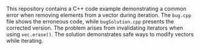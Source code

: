 This repository contains a C++ code example demonstrating a common error when removing elements from a vector during iteration.  The `bug.cpp` file shows the erroneous code, while `bugSolution.cpp` presents the corrected version.  The problem arises from invalidating iterators when using `vec.erase()`. The solution demonstrates safe ways to modify vectors while iterating.